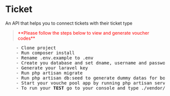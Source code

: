 # Ticket
An API that helps you to connect tickets with their ticket type


<p>
  <blockquote style="color:red">
    **Please follow the steps below to view and generate voucher codes** 
  </blockquote>
</p>  
  
<div class="highlight">
<pre>
    - Clone project
    - Run composer install
    - Rename .env.example to .env
    - Create you database and set dname, username and password on the new .env file
    - Generate your laravel key
    - Run php artisan migrate
    - Run php artisan db:seed to generate dummy datas for both countries, states and cities
    - Start your vouche pool app by running php artisan serve 
    - To run your <b>TEST</b> go to your console and type ./vendor/bin/phpunit
</pre>
</div>
